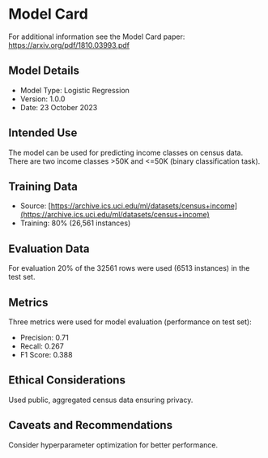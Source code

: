 # Model Card
For additional information see the Model Card paper: https://arxiv.org/pdf/1810.03993.pdf

## Model Details
- Model Type: Logistic Regression
- Version: 1.0.0
- Date: 23 October 2023

## Intended Use
The model can be used for predicting income classes on census data. There are two income classes >50K and <=50K (binary classification task).

## Training Data
- Source: [https://archive.ics.uci.edu/ml/datasets/census+income](https://archive.ics.uci.edu/ml/datasets/census+income)
- Training: 80% (26,561 instances)

## Evaluation Data
For evaluation 20% of the 32561 rows were used (6513 instances) in the test set.

## Metrics
Three metrics were used for model evaluation (performance on test set):
- Precision: 0.71
- Recall: 0.267
- F1 Score: 0.388

## Ethical Considerations
Used public, aggregated census data ensuring privacy.

## Caveats and Recommendations
Consider hyperparameter optimization for better performance.
